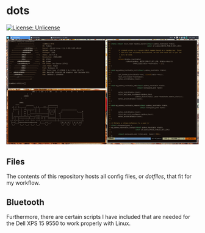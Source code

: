 # dots
[![License: Unlicense](https://img.shields.io/badge/license-Unlicense-blue.svg)](http://unlicense.org/)

![Dirty](https://raw.githubusercontent.com/Tjzabel/dots/master/images/full_dirty.png)

## Files

The contents of this repository hosts all config files, or _dotfiles_, that fit for my workflow.

## Bluetooth

Furthermore, there are certain scripts I have included that are needed for the Dell XPS 15 9550 to work properly with Linux.
